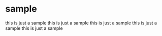# sample
this is just a sample
this is just a sample
this is just a sample
this is just a sample
this is just a sample
